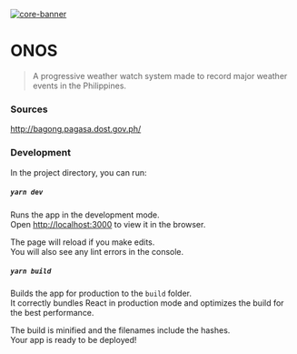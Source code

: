 [![core-banner](https://i.ibb.co/5MGxPwF/Screen-Shot-2020-11-13-at-6-00-33-AM.png)]()

# ONOS

> A progressive weather watch system made to record major weather events in the Philippines.

### Sources

http://bagong.pagasa.dost.gov.ph/

### Development

In the project directory, you can run:

##### `yarn dev`

Runs the app in the development mode.<br />
Open [http://localhost:3000](http://localhost:3000) to view it in the browser.

The page will reload if you make edits.<br />
You will also see any lint errors in the console.

##### `yarn build`

Builds the app for production to the `build` folder.<br />
It correctly bundles React in production mode and optimizes the build for the best performance.

The build is minified and the filenames include the hashes.<br />
Your app is ready to be deployed!
